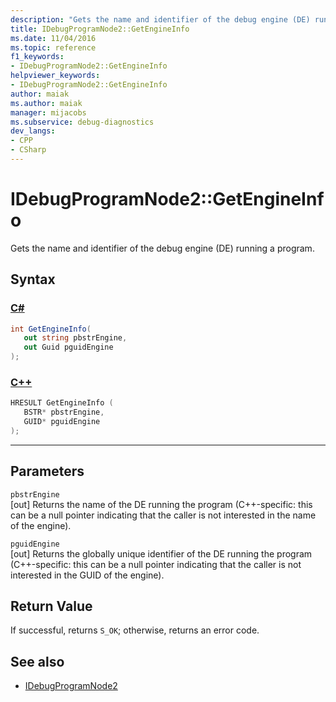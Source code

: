 ```yaml
---
description: "Gets the name and identifier of the debug engine (DE) running a program."
title: IDebugProgramNode2::GetEngineInfo
ms.date: 11/04/2016
ms.topic: reference
f1_keywords:
- IDebugProgramNode2::GetEngineInfo
helpviewer_keywords:
- IDebugProgramNode2::GetEngineInfo
author: maiak
ms.author: maiak
manager: mijacobs
ms.subservice: debug-diagnostics
dev_langs:
- CPP
- CSharp
---
```

# IDebugProgramNode2::GetEngineInfo

Gets the name and identifier of the debug engine (DE) running a program.

## Syntax

### [C#](#tab/csharp)
```csharp
int GetEngineInfo(
   out string pbstrEngine,
   out Guid pguidEngine
);
```
### [C++](#tab/cpp)
```cpp
HRESULT GetEngineInfo ( 
   BSTR* pbstrEngine,
   GUID* pguidEngine
);
```
---

## Parameters
`pbstrEngine`\
[out] Returns the name of the DE running the program (C++-specific: this can be a null pointer indicating that the caller is not interested in the name of the engine).

`pguidEngine`\
[out] Returns the globally unique identifier of the DE running the program (C++-specific: this can be a null pointer indicating that the caller is not interested in the GUID of the engine).

## Return Value
 If successful, returns `S_OK`; otherwise, returns an error code.

## See also
- [IDebugProgramNode2](../../../extensibility/debugger/reference/idebugprogramnode2.md)
